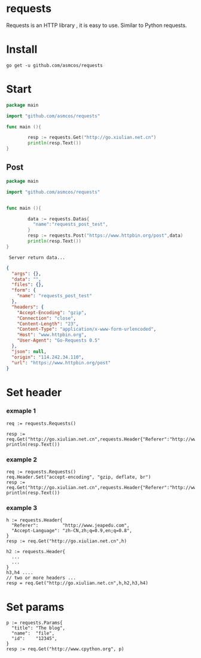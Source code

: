 # requests

Requests is an HTTP library  , it is easy to use. Similar to Python requests.

# Install

```
go get -u github.com/asmcos/requests
```

# Start

``` go
package main

import "github.com/asmcos/requests"

func main (){

        resp := requests.Get("http://go.xiulian.net.cn")
        println(resp.Text())
}
```

## Post

``` go
package main

import "github.com/asmcos/requests"


func main (){

        data := requests.Datas{
          "name":"requests_post_test",
        }
        resp := requests.Post("https://www.httpbin.org/post",data)
        println(resp.Text())
}

```

     Server return data...

``` json
{
  "args": {},
  "data": "",
  "files": {},
  "form": {
    "name": "requests_post_test"
  },
  "headers": {
    "Accept-Encoding": "gzip",
    "Connection": "close",
    "Content-Length": "23",
    "Content-Type": "application/x-www-form-urlencoded",
    "Host": "www.httpbin.org",
    "User-Agent": "Go-Requests 0.5"
  },
  "json": null,
  "origin": "114.242.34.110",
  "url": "https://www.httpbin.org/post"
}

```

# Set header

### exmaple 1

```
req := requests.Requests()

resp := req.Get("http://go.xiulian.net.cn",requests.Header{"Referer":"http://www.jeapedu.com"})
println(resp.Text())
```

### example 2

```
req := requests.Requests()
req.Header.Set("accept-encoding", "gzip, deflate, br")
resp := req.Get("http://go.xiulian.net.cn",requests.Header{"Referer":"http://www.jeapedu.com"})
println(resp.Text())

```

### example 3

```
h := requests.Header{
  "Referer":         "http://www.jeapedu.com",
  "Accept-Language": "zh-CN,zh;q=0.9,en;q=0.8",
}
resp := req.Get("http://go.xiulian.net.cn",h)

h2 := requests.Header{
  ...
  ...
}
h3,h4 ....
// two or more headers ...
resp = req.Get("http://go.xiulian.net.cn",h,h2,h3,h4)
```


# Set params

```
p := requests.Params{
  "title": "The blog",
  "name":  "file",
  "id":    "12345",
}
resp := req.Get("http://www.cpython.org", p)

```
